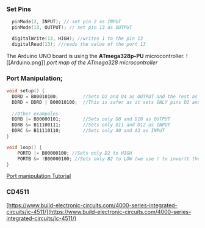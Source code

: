 
### Set Pins
```cpp 
  pinMode(2, INPUT); // set pin 2 as INPUT
  pinMode(13, OUTPUT); // set pin 13 as OUTPUT

  digitalWrite(13, HIGH); //writes 1 to the pin 13
  digitalRead(13); //reads the value of the port 13
```


The Arduino UNO board is using the **ATmega328p-PU** microcontroller.
![[Arduino.png]]
*port map of the ATmega328 microcontroller*

### Port Manipulation;

```c
void setup() {  
  DDRD = B00010100;         //Sets D2 and D4 as OUTPUT and the rest as INPUT (not recommended)
  DDRD = DDRD | B00010100;  //This is safer as it sets ONLY pins D2 and D4 as OUTPUT
  
  //Other exampoles
  DDRB |= B00000101;        //Sets only D8 and D10 as OUTPUT
  DDRB &= B11100111;        //Sets only D11 and D12 as INPUT
  DDRC &= B11110110;        //Sets only A0 and A3 as INPUT
}

void loop() { 
	PORTD |= B00000100; //Sets only D2 to HIGH
	PORTB &= !B00000100; //Sets only B2 to LOW (we use ! to invertt the byte)
}
```

[Port manipulation Tutorial](https://electronoobs.com/eng_arduino_tut130.php)

### CD4511

[https://www.build-electronic-circuits.com/4000-series-integrated-circuits/ic-4511/](https://www.build-electronic-circuits.com/4000-series-integrated-circuits/ic-4511/)